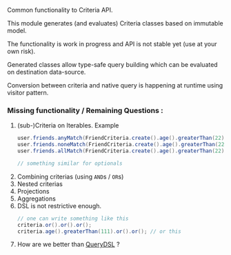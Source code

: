 Common functionality to Criteria API.

This module generates (and evaluates) Criteria classes based on immutable model. 

The functionality is work in progress and API is not stable yet (use at your own risk).

Generated classes allow type-safe query building which can be evaluated on destination data-source.

Conversion between criteria and native query is happening at runtime using visitor pattern.

### Missing functionality / Remaining Questions : 
1. (sub-)Criteria on Iterables. Example 
    ```java
    user.friends.anyMatch(FriendCriteria.create().age().greaterThan(22));
    user.friends.noneMatch(FriendCriteria.create().age().greaterThan(22))
    user.friends.allMatch(FriendCriteria.create().age().greaterThan(22));
   
    // something similar for optionals
    ```
2. Combining criterias (using `AND`s / `OR`s)
3. Nested criterias
4. Projections
5. Aggregations
6. DSL is not restrictive enough.
   ```java
   // one can write something like this
   criteria.or().or().or();
   criteria.age().greaterThan(111).or().or(); // or this
   ```
7. How are we better than [QueryDSL](http://www.querydsl.com/) ?

